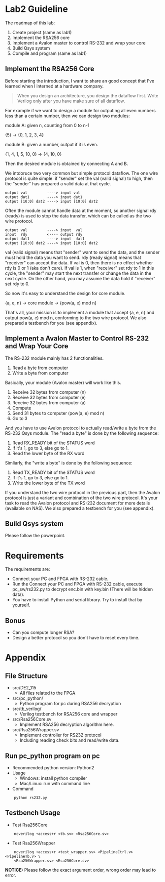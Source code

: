 # Lab2 Guideline

The roadmap of this lab:

1. Create project (same as lab1)
2. Implement the RSA256 core
3. Implement a Avalon master to control RS-232 and wrap your core
4. Build Qsys system
5. Compile and program (same as lab1)

## Implement the RSA256 Core
Before starting the introduction, I want to share an good concept
that I've learned when I interned at a hardware company.

> When you design an architecture, you design the dataflow first.
> Write Verilog only after you have make sure of all dataflow.

For example if we want to design a module for outputing all even numbers less than
a certain number, then we can design two modules:

module A: given n, counting from 0 to n-1

{5} -> {0, 1, 2, 3, 4}

module B: given a number, output if it is even.

{1, 4, 1, 5, 10, 0} -> {4, 10, 0}

Then the desired module is obtained by connecting A and B.

We intdoruce two very common but simple protocol dataflow.
The one wire protocol is quite simple: if "sender" set the val (valid signal)
to high, then the "sender" has prepared a valid data at that cycle.

    output val         ----> input val
    output dat1        ----> input dat1
    output [10:0] dat2 ----> input [10:0] dat2

Often the module cannot handle data at the moment, so another signal rdy (ready)
is used to stop the data transfer, which can be called as the two wire protocol.

    output val         ----> input  val
    input  rdy         <---- output rdy
    output dat1        ----> input  dat1
    output [10:0] dat2 ----> input [10:0] dat2

val (valid signal) means that "sender" want to send the data, and the sender must hold the data you want to send.
rdy (ready signal) means that "receiver" can accept the data.
If val is 0, then there is no effect whether rdy is 0 or 1 (aka don't care).
If val is 1, when "receiver" set rdy to 1 in this cycle, the "sender" may start the next transfer or
change the data in the next cycle.
On the other hand, you may assume the data hold if "receiver" set rdy to 0.

So now it's easy to understand the design for core module.

{a, e, n} -> core module -> {pow(a, e) mod n}

That's all, your mission is to implement a module that accept {a, e, n} and
output pow(a, e) mod n, conforming to the two wire protocol.
We also prepared a testbench for you (see appendix).

## Implement a Avalon Master to Control RS-232 and Wrap Your Core

The RS-232 module mainly has 2 functionalities.

1. Read a byte from computer
2. Write a byte from computer

Basically, your module (Avalon master) will work like this.

1. Receive 32 bytes from computer (n)
2. Receive 32 bytes from computer (e)
3. Receive 32 bytes from computer (a)
4. Compute
5. Send 31 bytes to computer (pow(a, e) mod n)
6. Go to 3

And you have to use Avalon protocol to actually read/write a byte from the RS-232 Qsys module.
The "read a byte" is done by the following sequence:

1. Read RX\_READY bit of the STATUS word
2. If it's 1, go to 3, else go to 1.
3. Read the lower byte of the RX word

Simliarly, the "write a byte" is done by the following sequence:

1. Read TX\_READY bit of the STATUS word
2. If it's 1, go to 3, else go to 1.
3. Write the lower byte of the TX word

If you understand the two wire protocol in the previous part,
then the Avalon protocol is just a variant and combination of the two wire protocol.
It's your task to read the Avalon protocol and RS-232 document for more details (available on NAS).
We also prepared a testbench for you (see appendix).

## Build Qsys system
Please follow the powerpoint.

# Requirements
The requirements are:

* Connect your PC and FPGA with RS-232 cable.
* Run the Connect your PC and FPGA with RS-232 cable,
  execute pc\_sw/rs232.py to decrypt enc.bin with key.bin (There will be hidden data).
* You have to install Python and serial library. Try to install that by yourself.

## Bonus

* Can you compute longer RSA?
* Design a better protocol so you don't have to reset every time.

# Appendix
## File Structure

* src/DE2\_115
	* All files related to the FPGA
* src/pc_python/
	* Python program for pc during RSA256 decryption
* src/tb_verilog/
	* Verilog testbench for RSA256 core and wrapper 
* src/Rsa256Core.sv
    * Implement RSA256 decryption algorithm here.
* src/Rsa256Wrapper.sv
    * Implement controller for RS232 protocol
    * Including reading check bits and read/write data. 

## Run pc_python program on pc

* Recommended python version: Python2
* Usage
    * Windows: install python compiler
    * Mac/Linux: run with command line
* Command
```
    python rs232.py
```

## Testbench Usage

* Test Rsa256Core
```
    ncverilog +access+r <tb.sv> <Rsa256Core.sv>
```
* Test Rsa256Wrapper 
```
    ncverilog +access+r <test_wrapper.sv> <PipelineCtrl.v> <PipelineTb.v> \ 
    <Rsa256Wrapper.sv> <Rsa256Core.sv>
```
**NOTICE:** Please follow the exact argument order, wrong order may lead to error. 

